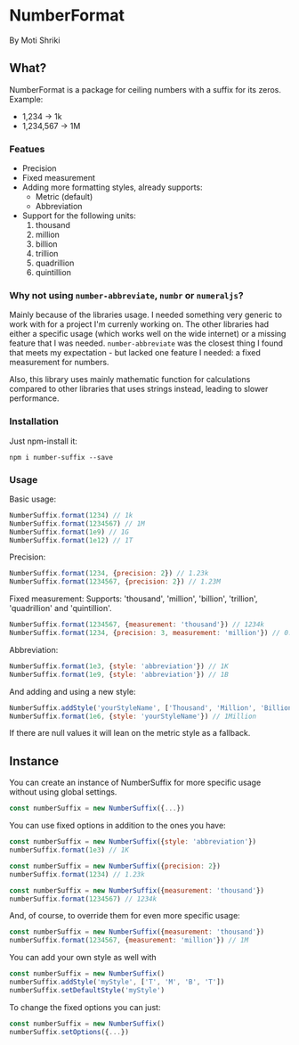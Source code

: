 # NumberFormat
By Moti Shriki

## What?

NumberFormat is a package for ceiling numbers with a suffix for its zeros.
Example:
* 1,234 -> 1k
* 1,234,567 -> 1M

### Featues
* Precision
* Fixed measurement
* Adding more formatting styles, already supports:
  * Metric (default)
  * Abbreviation
* Support for the following units:
    1. thousand
    2. million
    3. billion
    4. trillion
    5. quadrillion
    6. quintillion

### Why not using `number-abbreviate`, `numbr` or `numeraljs`?
Mainly because of the libraries usage. I needed something very generic to work with for a project I'm currenly working on. The other libraries had either a specific usage (which works well on the wide internet) or a missing feature that I was needed.
`number-abbreviate` was the closest thing I found that meets my expectation - but lacked one feature I needed: a fixed measurement for numbers.

Also, this library uses mainly mathematic function for calculations compared to other libraries that uses strings instead, leading to slower performance.

### Installation

Just npm-install it:
```
npm i number-suffix --save
```

### Usage

Basic usage:
```javascript
NumberSuffix.format(1234) // 1k
NumberSuffix.format(1234567) // 1M
NumberSuffix.format(1e9) // 1G
NumberSuffix.format(1e12) // 1T
```

Precision:
```javascript
NumberSuffix.format(1234, {precision: 2}) // 1.23k
NumberSuffix.format(1234567, {precision: 2}) // 1.23M
```

Fixed measurement:
Supports: 'thousand', 'million', 'billion', 'trillion', 'quadrillion' and 'quintillion'.
```javascript
NumberSuffix.format(1234567, {measurement: 'thousand'}) // 1234k
NumberSuffix.format(1234, {precision: 3, measurement: 'million'}) // 0.001M
```

Abbreviation:
```javascript
NumberSuffix.format(1e3, {style: 'abbreviation'}) // 1K
NumberSuffix.format(1e9, {style: 'abbreviation'}) // 1B
```

And adding and using a new style:
```javascript
NumberSuffix.addStyle('yourStyleName', ['Thousand', 'Million', 'Billion', 'Trillion'])
NumberSuffix.format(1e6, {style: 'yourStyleName'}) // 1Million
```
If there are null values it will lean on the metric style as a fallback.

## Instance
You can create an instance of NumberSuffix for more specific usage without using global settings.
```javascript
const numberSuffix = new NumberSuffix({...})
```

You can use fixed options in addition to the ones you have:
```javascript
const numberSuffix = new NumberSuffix({style: 'abbreviation'})
numberSuffix.format(1e3) // 1K
```
```javascript
const numberSuffix = new NumberSuffix({precision: 2})
numberSuffix.format(1234) // 1.23k
```
```javascript
const numberSuffix = new NumberSuffix({measurement: 'thousand'})
numberSuffix.format(1234567) // 1234k
```

And, of course, to override them for even more specific usage:
```javascript
const numberSuffix = new NumberSuffix({measurement: 'thousand'})
numberSuffix.format(1234567, {measurement: 'million'}) // 1M
```

You can add your own style as well with
```javascript
const numberSuffix = new NumberSuffix()
numberSuffix.addStyle('myStyle', ['T', 'M', 'B', 'T'])
numberSuffix.setDefaultStyle('myStyle')
```

To change the fixed options you can just:
```javascript
const numberSuffix = new NumberSuffix()
numberSuffix.setOptions({...})
```
